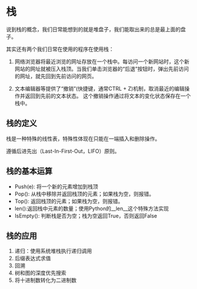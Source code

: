 # 栈

说到栈的概念，我们日常能想到的就是堆盘子，我们能取出来的总是最上面的盘子。

其实还有两个我们日常在使用的程序在使用栈：

1. 网络浏览器将最近浏览的网址存放在一个栈中。每访问一个新网站时，这个新网站的网址就被压入栈顶。当我们单击浏览器的“后退”按钮时，弹出先前访问的网址，就先回到先前访问的网页。

2. 文本编辑器等提供了“撤销”(快捷键，通常CTRL + Z)机制，取消最近的编辑操作并返回到先前的文本状态。
这个撤销操作通过将文本的变化状态保存在一个栈中。


## 栈的定义

栈是一种特殊的线性表，特殊性体现在只能在一端插入和删除操作。

遵循后进先出（Last-In-First-Out，LIFO）原则。


## 栈的基本运算

- Push(e): 将一个新的元素增加到栈顶
- Pop(): 从栈中移除并返回栈顶的元素；如果栈为空，则报错。
- Top(): 返回栈顶的元素；如果栈为空，则报错。
- len():返回栈中元素的数量；使用Python的__len__这个特殊方法实现
- IsEmpty(): 判断栈是否为空；栈为空返回True，否则返回False


## 栈的应用
 
 1. 递归：使用系统堆栈执行递归调用
 2. 后缀表达式求值
 3. 回溯
 4. 树和图的深度优先搜索
 5. 将十进制数转化为二进制数